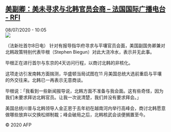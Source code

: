 <!--1594202074000-->
[美副卿：美未寻求与北韩官员会商 – 法国国际广播电台 - RFI](http://www.rfi.fr//cn/contenu/20200708-%E7%BE%8E%E5%89%AF%E5%8D%BF%E7%BE%8E%E6%9C%AA%E5%AF%BB%E6%B1%82%E4%B8%8E%E5%8C%97%E9%9F%A9%E5%AE%98%E5%91%98%E4%BC%9A%E5%95%86)
------

<div>08/07/2020 - 10:05</div><img src="https://s.rfi.fr/media/display/e63108d8-c0fa-11ea-b69a-005056a98db9/w:310/p:16x9/int0011b.200708160502.jpg"><div class="t-content__body u-clearfix"><div class="m-interstitial"></div><p>（法新社首尔8日电）    针对有报导指华府寻求与平壤官员会面，美国副国务卿兼对北韩政策特别代表毕根（Stephen Biegun）对此大浇冷水，表示并无此事。</p><p>    毕根正在进行首尔与东京的4天访问行程，以商讨北韩的非核化。</p><p>    这项走访引发南韩方面揣测，华盛顿当局试图在11 月美国总统大选前重启与平壤的外交往来。北韩已一再表示无意商谈。</p><p>    毕根说：「我看到一些新闻报导说，北韩方面不准备与我会面。这有些奇怪，因为我们未要求拜访北韩官员。让我一次说清楚，我们并没有要求拜会。」</p><p>    美国总统川普与北韩领导人金正恩于去年初在越南河内举行高峰会，商讨北韩愿意做哪些放弃以交换松绑制裁；峰会破局之后，北韩核武会谈便搁置至今。</p><p class="t-copyright">© 2020 AFP</p>        </div>
